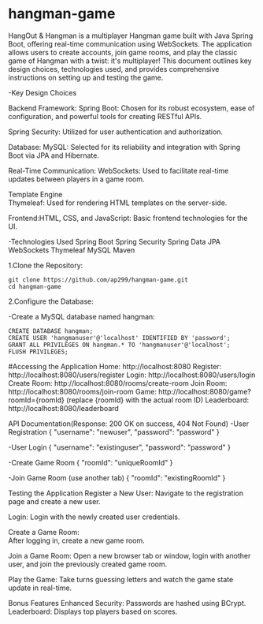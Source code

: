 # hangman-game

HangOut & Hangman is a multiplayer Hangman game built with Java Spring Boot, offering real-time communication using WebSockets. The application allows users to create accounts, join game rooms, and play the classic game of Hangman with a twist: it's multiplayer! This document outlines key design choices, technologies used, and provides comprehensive instructions on setting up and testing the game.

-Key Design Choices

  Backend Framework:
  Spring Boot: Chosen for its robust ecosystem, ease of configuration, and powerful tools for creating RESTful APIs.
  
  Spring Security: Utilized for user authentication and authorization.
  
  Database:
  MySQL: Selected for its reliability and integration with Spring Boot via JPA and Hibernate.
  
  Real-Time Communication:
      WebSockets: Used to facilitate real-time updates between players in a game room.
  
  Template Engine  
      Thymeleaf: Used for rendering HTML templates on the server-side.
  
  Frontend:HTML, CSS, and JavaScript: Basic frontend technologies for the UI.

-Technologies Used
    Spring Boot
    Spring Security
    Spring Data JPA
    WebSockets
    Thymeleaf
    MySQL
    Maven


1.Clone the Repository:

    git clone https://github.com/ap299/hangman-game.git
    cd hangman-game

2.Configure the Database:

  -Create a MySQL database named hangman:

    CREATE DATABASE hangman;
    CREATE USER 'hangmanuser'@'localhost' IDENTIFIED BY 'password';
    GRANT ALL PRIVILEGES ON hangman.* TO 'hangmanuser'@'localhost';
    FLUSH PRIVILEGES;

#Accessing the Application
    Home: http://localhost:8080
    Register: http://localhost:8080/users/register
    Login: http://localhost:8080/users/login
    Create Room: http://localhost:8080/rooms/create-room
    Join Room: http://localhost:8080/rooms/join-room
    Game: http://localhost:8080/game?roomId={roomId} (replace {roomId} with the actual room ID)
    Leaderboard: http://localhost:8080/leaderboard

API Documentation(Response: 200 OK on success, 404 Not Found)
  -User Registration
    {
    "username": "newuser",
    "password": "password"
    }

  -User Login
    {
    "username": "existinguser",
    "password": "password"
    }

  -Create Game Room
    {
    "roomId": "uniqueRoomId"
    }

  -Join Game Room (use another tab)
    {
    "roomId": "existingRoomId"
    }

Testing the Application
  Register a New User:
    Navigate to the registration page and create a new user.
  
  Login: 
    Login with the newly created user credentials.
  
  Create a Game Room:  
    After logging in, create a new game room.
  
  Join a Game Room:
    Open a new browser tab or window, login with another user, and join the previously created game room.
  
  Play the Game: 
    Take turns guessing letters and watch the game state update in real-time.

Bonus Features
  Enhanced Security: Passwords are hashed using BCrypt.
  Leaderboard: Displays top players based on scores.
  




